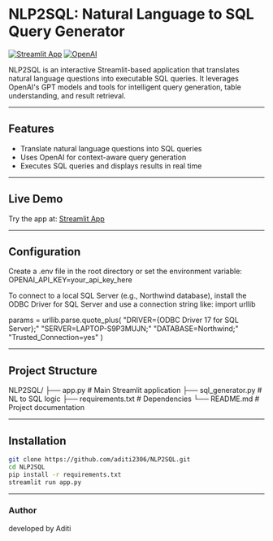 # NLP2SQL: Natural Language to SQL Query Generator

[![Streamlit App](https://img.shields.io/badge/Streamlit-LiveApp-ff4b4b?logo=streamlit)](https://aditi2306-nlp2sql-app-r0bk17.streamlit.app/)
[![OpenAI](https://img.shields.io/badge/OpenAI-Powered-10a37f?logo=openai)](https://platform.openai.com/)

NLP2SQL is an interactive Streamlit-based application that translates natural language questions into executable SQL queries. It leverages OpenAI's GPT models and tools for intelligent query generation, table understanding, and result retrieval.

---

## Features

- Translate natural language questions into SQL queries
- Uses OpenAI for context-aware query generation
- Executes SQL queries and displays results in real time

---

## Live Demo

Try the app at: [Streamlit App](https://aditi2306-nlp2sql-app-r0bk17.streamlit.app/)

---

## Configuration
Create a .env file in the root directory or set the environment variable:
OPENAI_API_KEY=your_api_key_here



To connect to a local SQL Server (e.g., Northwind database), install the ODBC Driver for SQL Server and use a connection string like:
import urllib

params = urllib.parse.quote_plus(
    "DRIVER={ODBC Driver 17 for SQL Server};"
    "SERVER=LAPTOP-S9P3MUJN;"
    "DATABASE=Northwind;"
    "Trusted_Connection=yes"
)


---
## Project Structure 

NLP2SQL/
├── app.py                 # Main Streamlit application
├── sql_generator.py       # NL to SQL logic
├── requirements.txt       # Dependencies
└── README.md              # Project documentation


---
## Installation

```bash
git clone https://github.com/aditi2306/NLP2SQL.git
cd NLP2SQL
pip install -r requirements.txt
streamlit run app.py

```

---

### Author 
developed by Aditi



